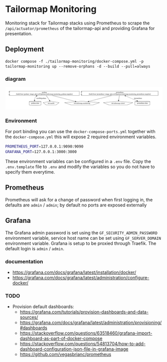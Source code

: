 # Tailormap Monitoring

Monitoring stack for Tailormap stacks using Prometheus to scrape the `/api/actuator/prometheus` of the tailormap-api
and providing Grafana for presentation.

## Deployment

```shell
docker compose -f ./tailormap-monitoring/docker-compose.yml -p tailormap-monitoring up --remove-orphans -d --build --pull=always
```

### diagram

![Deployment diagram](docker-compose.VizFormats.svg)

### Environment

For port binding you can use the `docker-compose-ports.yml` together with the `docker-compose.yml` this will expose 2
required environment variables.

```sh
PROMETHEUS_PORT=127.0.0.1:9090:9090
GRAFANA_PORT=127.0.0.1:3000:3000
```

These environment variables can be configured in a `.env` file. Copy the `.env.template` file to `.env` and modify the
variables so you do not have to specify them everytime.

## Prometheus

Prometheus will ask for a change of password when first logging in, the defaults are `admin` / `admin`;
by default no ports are exposed externally

## Grafana

The Grafana admin password is set using the `GF_SECURITY_ADMIN_PASSWORD` environment variable, service host name can be
set using `GF_SERVER_DOMAIN` environment variable. Grafana is setup to be proxied
through Traefik. The default login is `admin` / `admin`.

### documentation

- https://grafana.com/docs/grafana/latest/installation/docker/
- https://grafana.com/docs/grafana/latest/administration/configure-docker/

### TODO

- Provision default dashboards:
    - https://grafana.com/tutorials/provision-dashboards-and-data-sources/
    - https://grafana.com/docs/grafana/latest/administration/provisioning/#dashboards
    - https://stackoverflow.com/questions/63518460/grafana-import-dashboard-as-part-of-docker-compose
    - https://stackoverflow.com/questions/54813704/how-to-add-dashboard-configuration-json-file-in-grafana-image
    - https://github.com/vegasbrianc/prometheus
